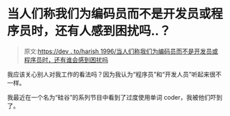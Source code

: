 # 当人们称我们为编码员而不是开发员或程序员时，还有人感到困扰吗..？

> 原文:[https://dev . to/harish 1996/当人们称我们为编码员而不是开发员或程序员时，还有谁会感到困扰吗](https://dev.to/harish1996/does-anyone-else-feel-bothered-when-people-term-us-as-coders-instead-of-developers-or-programmers-4l8c)

我应该关心别人对我工作的看法吗？因为我认为“程序员”和“开发人员”听起来很不一样。

我最近在一个名为“硅谷”的系列节目中看到了过度使用单词 coder，我被他们吓到了。